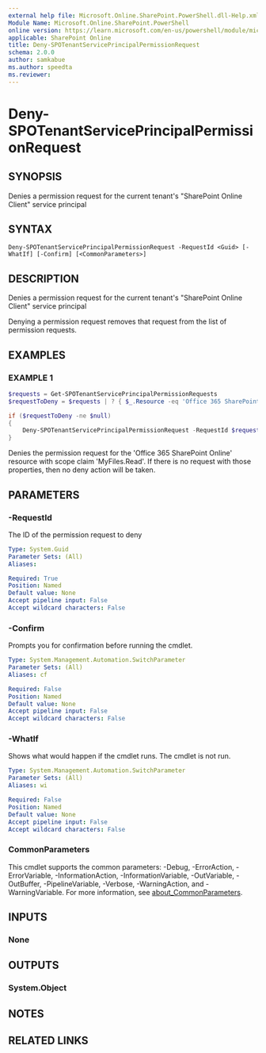 ```yaml
---
external help file: Microsoft.Online.SharePoint.PowerShell.dll-Help.xml
Module Name: Microsoft.Online.SharePoint.PowerShell
online version: https://learn.microsoft.com/en-us/powershell/module/microsoft.online.sharepoint.powershell/deny-spotenantserviceprincipalpermissionrequest
applicable: SharePoint Online
title: Deny-SPOTenantServicePrincipalPermissionRequest
schema: 2.0.0
author: samkabue
ms.author: speedta
ms.reviewer:
---
```


# Deny-SPOTenantServicePrincipalPermissionRequest

## SYNOPSIS

Denies a permission request for the current tenant's "SharePoint Online Client" service principal

## SYNTAX

```
Deny-SPOTenantServicePrincipalPermissionRequest -RequestId <Guid> [-WhatIf] [-Confirm] [<CommonParameters>]
```

## DESCRIPTION

Denies a permission request for the current tenant's "SharePoint Online Client" service principal

Denying a permission request removes that request from the list of permission requests.

## EXAMPLES

### EXAMPLE 1

```powershell
$requests = Get-SPOTenantServicePrincipalPermissionRequests
$requestToDeny = $requests | ? { $_.Resource -eq 'Office 365 SharePoint Online' -and $_.Scope -eq 'MyFiles.Read' } | Select-Object -First 1

if ($requestToDeny -ne $null)
{
    Deny-SPOTenantServicePrincipalPermissionRequest -RequestId $requestToDeny.Id
}
```

Denies the permission request for the 'Office 365 SharePoint Online' resource with scope claim 'MyFiles.Read'.
If there is no request with those properties, then no deny action will be taken.

## PARAMETERS

### -RequestId

The ID of the permission request to deny

```yaml
Type: System.Guid
Parameter Sets: (All)
Aliases:

Required: True
Position: Named
Default value: None
Accept pipeline input: False
Accept wildcard characters: False
```

### -Confirm
Prompts you for confirmation before running the cmdlet.

```yaml
Type: System.Management.Automation.SwitchParameter
Parameter Sets: (All)
Aliases: cf

Required: False
Position: Named
Default value: None
Accept pipeline input: False
Accept wildcard characters: False
```

### -WhatIf
Shows what would happen if the cmdlet runs.
The cmdlet is not run.

```yaml
Type: System.Management.Automation.SwitchParameter
Parameter Sets: (All)
Aliases: wi

Required: False
Position: Named
Default value: None
Accept pipeline input: False
Accept wildcard characters: False
```

### CommonParameters
This cmdlet supports the common parameters: -Debug, -ErrorAction, -ErrorVariable, -InformationAction, -InformationVariable, -OutVariable, -OutBuffer, -PipelineVariable, -Verbose, -WarningAction, and -WarningVariable. For more information, see [about_CommonParameters](https://go.microsoft.com/fwlink/?LinkID=113216).

## INPUTS

### None

## OUTPUTS

### System.Object

## NOTES

## RELATED LINKS
